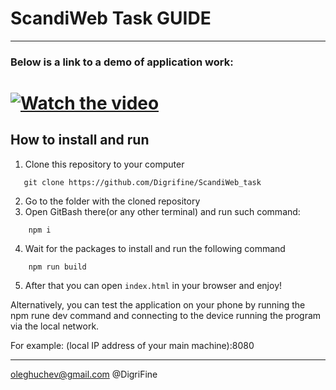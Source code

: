 # ScandiWeb Task GUIDE

---

### Below is a link to a demo of application work:

# [![Watch the video](https://lh3.googleusercontent.com/QMn2aLStsWMHRZ0eAW6ZCeZ821dr8JGFnJg4SarVlbEjgnfqypaNMWaDQdWjJC4Qu_HQruagtXLCLcJV33p37D1yqvn4RYrni0z7Jpo4sNBPEquBSdNN_hkSO80HpqZZqIDriYIdR1Be1hTIL1aTy3IizPdp6uQ8RP15jwcR9-j6wpkOf1Ec-pV6lp4GeAstC2VtPp_XXNXPcYXq3oOwPEw8XSI1lbe6qNK0EZniStnlXfpmt6lidYAMMBJ0woLlO6VksraHOMjp6Fzhw1bERQCb7xXAJjPKb5I8T5aTre9ke5nFYBcuhlCG1bSKv8Yc7zaseYysTi0HrZ9-NDCq27QdbnQ4zQrJrxqB33ry1sr0kwuTkv2oG1Q9opNXdw58YivLrdHXXbBbPR7zUsOmdQcNKxXLCJlKTvqpslWunJzHpl4ZYLhn7NuFkcf7jRUz1B776TUdZ1lzJfGcr9j7lzIzIP4aCqWiN-Zw5LcPXwXrNXNVYz5l4ZV9yAfMaLmoSo5bLKQsNzKGcraz4c0pC-sdIUo3y5u0GKVkEQzzzMIRpjVV0lO2fosMguvsuyJdYOvXM3ZLPC-mu7QE2Xy8YzpOp3nr0jo711VDLRH-36kLTb76mhbf6MdBiJUQ7Aly2RPjj5Il9ut3ybH2ajRWd3RrkhA_IqhRyhiWJZCeGKd19kAFoDHAvGF5yYwZnChgNNFswNg5lQUusUKbWIpg0Os=w1919-h979-no?authuser=3)](https://youtu.be/rNxlRCeF-8A)

## How to install and run

1. Clone this repository to your computer

```
   git clone https://github.com/Digrifine/ScandiWeb_task
```

2. Go to the folder with the cloned repository
3. Open GitBash there(or any other terminal) and run such command:

```
    npm i
```

4. Wait for the packages to install and run the following command

```
    npm run build
```

5. After that you can open `index.html` in your browser and enjoy!

Alternatively, you can test the application on your phone by running the npm rune dev command and connecting to the device running the program via the local network.

For example:
(local IP address of your main machine):8080

---

oleghuchev@gmail.com
@DigriFine
